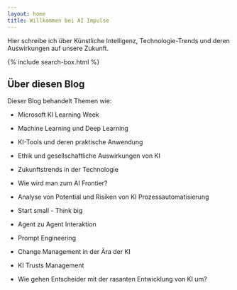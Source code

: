 ```yaml
---
layout: home
title: Willkommen bei AI Impulse
---
```


Hier schreibe ich über Künstliche Intelligenz, Technologie-Trends und deren Auswirkungen auf unsere Zukunft.

{% include search-box.html %}

## Über diesen Blog

Dieser Blog behandelt Themen wie:
- Microsoft KI Learning Week

- Machine Learning und Deep Learning
- KI-Tools und deren praktische Anwendung
- Ethik und gesellschaftliche Auswirkungen von KI
- Zukunftstrends in der Technologie
- Wie wird man zum AI Frontier?
- Analyse von Potential und Risiken von KI Prozessautomatisierung
- Start small - Think big
- Agent zu Agent Interaktion
- Prompt Engineering
- Change Management in der Ära der KI
- KI Trusts Management
- Wie gehen Entscheider mit der rasanten Entwicklung von KI um?